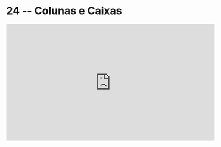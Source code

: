 # 24 -- Colunas e Caixas

<iframe 
        width="560" 
        height="315" 
        src="https://www.youtube.com/embed/FP6w6b91AYA" 
        title="YouTube video player" 
        frameborder="0" 
        allow="accelerometer; autoplay; clipboard-write; encrypted-media; gyroscope; picture-in-picture" 
        allowfullscreen
        >
</iframe>

